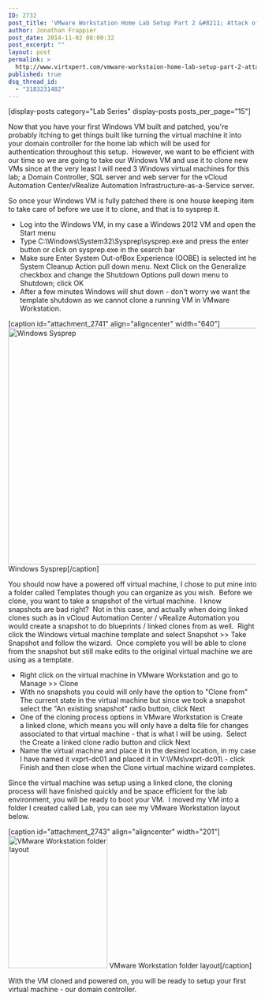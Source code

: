 ```yaml
---
ID: 2732
post_title: 'VMware Workstation Home Lab Setup Part 2 &#8211; Attack of the Clones'
author: Jonathan Frappier
post_date: 2014-11-02 08:00:32
post_excerpt: ""
layout: post
permalink: >
  http://www.virtxpert.com/vmware-workstaion-home-lab-setup-part-2-attack-of-the-clones/
published: true
dsq_thread_id:
  - "3183231482"
---
```

[display-posts category="Lab Series" display-posts posts_per_page="15"]

Now that you have your first Windows VM built and patched, you're probably itching to get things built like turning the virtual machine it into your domain controller for the home lab which will be used for authentication throughout this setup.  However, we want to be efficient with our time so we are going to take our Windows VM and use it to clone new VMs since at the very least I will need 3 Windows virtual machines for this lab; a Domain Controller, SQL server and web server for the vCloud Automation Center/vRealize Automation Infrastructure-as-a-Service server.

So once your Windows VM is fully patched there is one house keeping item to take care of before we use it to clone, and that is to sysprep it.
<ul>
	<li>Log into the Windows VM, in my case a Windows 2012 VM and open the Start menu</li>
	<li>Type C:\Windows\System32\Sysprep\sysprep.exe and press the enter button or click on sysprep.exe in the search bar</li>
	<li>Make sure Enter System Out-ofBox Experience (OOBE) is selected int he System Cleanup Action pull down menu. Next Click on the Generalize checkbox and change the Shutdown Options pull down menu to Shutdown; click OK</li>
	<li>After a few minutes Windows will shut down - don't worry we want the template shutdown as we cannot clone a running VM in VMware Workstation.</li>
</ul>
[caption id="attachment_2741" align="aligncenter" width="640"]<a href="http://www.virtxpert.com/wp-content/uploads/2014/10/windows-sysprep.png"><img class="size-large wp-image-2741" src="http://www.virtxpert.com/wp-content/uploads/2014/10/windows-sysprep-1024x767.png" alt="Windows Sysprep" width="640" height="479" /></a> Windows Sysprep[/caption]

You should now have a powered off virtual machine, I chose to put mine into a folder called Templates though you can organize as you wish.  Before we clone, you want to take a snapshot of the virtual machine.  I know snapshots are bad right?  Not in this case, and actually when doing linked clones such as in vCloud Automation Center / vRealize Automation you would create a snapshot to do blueprints / linked clones from as well.  Right click the Windows virtual machine template and select Snapshot &gt;&gt; Take Snapshot and follow the wizard.  Once complete you will be able to clone from the snapshot but still make edits to the original virtual machine we are using as a template.
<ul>
	<li>Right click on the virtual machine in VMware Workstation and go to Manage &gt;&gt; Clone</li>
	<li>With no snapshots you could will only have the option to "Clone from" The current state in the virtual machine but since we took a snapshot select the "An existing snapshot" radio button, click Next</li>
	<li>One of the cloning process options in VMware Workstation is Create a linked clone, which means you will only have a delta file for changes associated to that virtual machine - that is what I will be using.  Select the Create a linked clone radio button and click Next</li>
	<li>Name the virtual machine and place it in the desired location, in my case I have named it vxprt-dc01 and placed it in V:\VMs\vxprt-dc01\ - click Finish and then close when the Clone virtual machine wizard completes.</li>
</ul>
Since the virtual machine was setup using a linked clone, the cloning process will have finished quickly and be space efficient for the lab environment, you will be ready to boot your VM.  I moved my VM into a folder I created called Lab, you can see my VMware Workstation layout below.

[caption id="attachment_2743" align="aligncenter" width="201"]<a href="http://www.virtxpert.com/wp-content/uploads/2014/10/vmware-workstation-clone.png"><img class="size-full wp-image-2743" src="http://www.virtxpert.com/wp-content/uploads/2014/10/vmware-workstation-clone.png" alt="VMware Workstation folder layout" width="201" height="268" /></a> VMware Workstation folder layout[/caption]

With the VM cloned and powered on, you will be ready to setup your first virtual machine - our domain controller.
